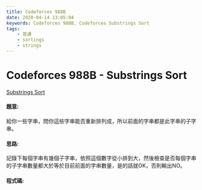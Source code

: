```yaml
---
title: Codeforces 988B
date: 2020-04-14 13:05:04
keywords: Codeforces 988B, Codeforces Substrings Sort
tags:
    - 普通
    - sortings
    - strings
---
```

# Codeforces 988B - Substrings Sort
[Substrings Sort](https://codeforces.com/problemset/problem/988/B)


#### 題意:
給你一些字串，問你這些字串能否重新排列成，所以前面的字串都是此字串的子字串。
<!-- more -->
#### 思路:
記錄下每個字串有幾個子字串，依照這個數字從小排到大，然後檢查是否每個字串的子字串數量都大於等於目前前面的字串數量，是的話就OK，否則輸出NO。

#### 程式碼:
<script src="https://gist.github.com/Daviswww/1c28cc0e18778558f044237db1d4d574.js"></script>